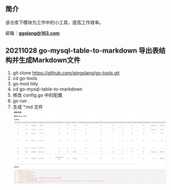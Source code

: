 
## 简介

该仓库下模块为工作中的小工具，提高工作效率。

邮箱：**ggolang@163.com**

## 20211028 go-mysql-table-to-markdown 导出表结构并生成Markdown文件

  1. git clone https://github.com/qingolang/go-tools.git
  2. cd go-tools
  3. go mod tidy
  4. cd go-mysql-table-to-markdown
  5. 修改 config.go 中的配置
  6. go run .
  7. 生成 *.md 文件
![](./static/go-mysql-table-to-markdown-001.png)